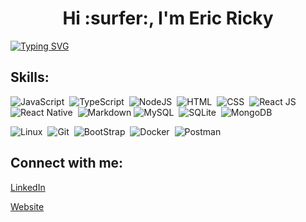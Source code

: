 
<h1 align="center">Hi :surfer:, I'm Eric Ricky</h1>

<a href="https://git.io/typing-svg"><img src="https://readme-typing-svg.demolab.com?font=Fira+Code&size=24&duration=8000&pause=1000&color=4FFBDF&center=true&vCenter=true&width=960&lines=A+Passionate+Software+Engineer;Learning+Programming+in+JavaScript+%26+Python;Bash+Scripting%2C+CLI%2C+Git+%26+Github;Full-Stack+Web+Developer;Data+Analysis%2C+Data+Engineering;Always+Learning+New+Things" alt="Typing SVG" /></a>

## Skills:

![JavaScript](https://img.shields.io/badge/JavaScript-121011?style=for-the-badge&logo=javascript&logoColor=white)&nbsp;
![TypeScript](https://img.shields.io/badge/TypeScript-121011?style=for-the-badge&logo=c&logoColor=white)&nbsp;
![NodeJS](https://img.shields.io/badge/Shell_Script-121011?style=for-the-badge&logo=gnu-bash&logoColor=white)&nbsp;
![HTML](https://img.shields.io/badge/HTML5-121011?style=for-the-badge&logo=html5&logoColor=white)&nbsp;
![CSS](https://img.shields.io/badge/CSS3-121011?style=for-the-badge&logo=css3&logoColor=white)&nbsp;
![React JS](https://img.shields.io/badge/latex-121011?style=for-the-badge&logo=latex&logoColor=white)&nbsp;
![React Native](https://img.shields.io/badge/latex-121011?style=for-the-badge&logo=latex&logoColor=white)&nbsp;
![Markdown](https://img.shields.io/badge/markdown-121011?style=for-the-badge&logo=markdown&logoColor=white)
![MySQL](https://img.shields.io/badge/MySQL-121011?style=for-the-badge&logo=mysql&logoColor=white)&nbsp;
![SQLite](https://img.shields.io/badge/SQLite-121011?style=for-the-badge&logo=sqlite&logoColor=white)&nbsp;
![MongoDB](https://img.shields.io/badge/MongoDB-121011?style=for-the-badge&logo=mongodb&logoColor=white)&nbsp;

![Linux](https://img.shields.io/badge/Linux-yellow?style=for-the-badge&logo=linux&logoColor=white)&nbsp;
![Git](https://img.shields.io/badge/GIT-ff652f?style=for-the-badge&logo=git&logoColor=white)&nbsp;
![BootStrap](https://img.shields.io/badge/Bootstrap-0d6efd?style=for-the-badge&logo=bootstrap&logoColor=white)&nbsp;
![Docker](https://img.shields.io/badge/Docker-8AAAC8?style=for-the-badge&logo=docker&logoColor=white)&nbsp;
![Postman](https://img.shields.io/badge/Postman-ff652f?style=for-the-badge&logo=Postman&logoColor=white)&nbsp;

##

## Connect with me:

[LinkedIn](https://www.linkedin.com/in/erick-otieno-7532b01b9/)

[Website](https://www.linkedin.com/in/erick-otieno-7532b01b9/)


<!-- - 👋 Hi, I’m Eric Ricky -->
<!-- - 👀 I’m interested in ... -->
<!-- - 🌱 I’m currently learning Data Science -->
<!-- - 💞️ I’m looking to collaborate on NextJs Projects -->
<!-- - 📫 You can reach me through [LinkedIn](https://www.linkedin.com/in/erick-otieno-7532b01b9/) -->

<!---
eric-ricky/eric-ricky is a ✨ special ✨ repository because its `README.md` (this file) appears on your GitHub profile.
You can click the Preview link to take a look at your changes.
--->

